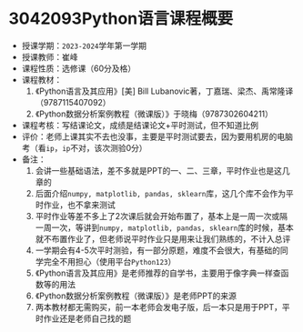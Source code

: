 # 3042093Python语言课程概要

+ 授课学期：`2023-2024`学年第一学期
+ 授课教师：崔峰
+ 课程性质：选修课（60分及格）
+ 课程教材：
  1. 《Python语言及其应用》[美] Bill Lubanovic著，丁嘉瑞、梁杰、禹常隆译（9787115407092）
  2. 《Python数据分析案例教程（微课版）》于晓梅（9787302604211）
+ 课程考核：写结课论文，成绩是结课论文+平时测试，但不知道比例
+ 评价：老师上课其实不去也没事，主要是平时测试要去，因为要用机房的电脑考（看`ip`，`ip`不对，该次测验0分）
+ 备注：
  1. 会讲一些基础语法，差不多就是PPT的一、二、三章，平时作业也是这几章的
  2. 后面介绍`numpy, matplotlib, pandas, sklearn`库，这几个库不会作为平时作业，也不拿来测试
  3. 平时作业等差不多上了2次课后就会开始布置了，基本上是一周一次或隔一周一次，等讲到`numpy, matplotlib, pandas, sklearn`库的时候，基本就不布置作业了，但老师说平时作业只是用来让我们熟练的，不计入总评
  4. 一学期会有4-5次平时测验，有一部分原题，难度不会很大，有基础的同学完全不用担心（使用平台`Python123`）
  5. 《Python语言及其应用》是老师推荐的自学书，主要用于像字典一样查函数等的用法
  6. 《Python数据分析案例教程（微课版）》是老师PPT的来源
  7. 两本教材都无需购买，前一本老师会发电子版，后一本只是用于PPT，平时作业还是老师自己找的题
